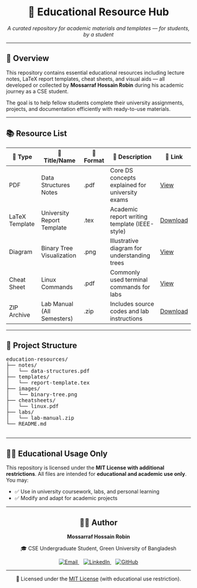 <div align="center">
  <h1>📘 Educational Resource Hub</h1>
  <p><em>A curated repository for academic materials and templates — for students, by a student</em></p>
</div>

<hr />

<div>
  <h2>📌 Overview</h2>
  <p>
    This repository contains essential educational resources including lecture notes, LaTeX report templates, cheat sheets, and visual aids — all developed or collected by <strong>Mossarraf Hossain Robin</strong> during his academic journey as a CSE student.
  </p>
  <p>
    The goal is to help fellow students complete their university assignments, projects, and documentation efficiently with ready-to-use materials.
  </p>
</div>

<hr />

<div>
  <h2>📚 Resource List</h2>

  <table>
    <thead>
      <tr>
        <th>📁 Type</th>
        <th>📌 Title/Name</th>
        <th>📄 Format</th>
        <th>📝 Description</th>
        <th>🔗 Link</th>
      </tr>
    </thead>
    <tbody>
      <tr>
        <td>PDF</td>
        <td>Data Structures Notes</td>
        <td>.pdf</td>
        <td>Core DS concepts explained for university exams</td>
        <td><a href="./notes/data-structures.pdf">View</a></td>
      </tr>
      <tr>
        <td>LaTeX Template</td>
        <td>University Report Template</td>
        <td>.tex</td>
        <td>Academic report writing template (IEEE-style)</td>
        <td><a href="./templates/report-template.tex">Download</a></td>
      </tr>
      <tr>
        <td>Diagram</td>
        <td>Binary Tree Visualization</td>
        <td>.png</td>
        <td>Illustrative diagram for understanding trees</td>
        <td><a href="./images/binary-tree.png">View</a></td>
      </tr>
      <tr>
        <td>Cheat Sheet</td>
        <td>Linux Commands</td>
        <td>.pdf</td>
        <td>Commonly used terminal commands for labs</td>
        <td><a href="./cheatsheets/linux.pdf">View</a></td>
      </tr>
      <tr>
        <td>ZIP Archive</td>
        <td>Lab Manual (All Semesters)</td>
        <td>.zip</td>
        <td>Includes source codes and lab instructions</td>
        <td><a href="./labs/lab-manual.zip">Download</a></td>
      </tr>
    </tbody>
  </table>
</div>

<hr />



<div>
  <h2>📁 Project Structure</h2>
  <pre>
education-resources/
├── notes/
│   └── data-structures.pdf
├── templates/
│   └── report-template.tex
├── images/
│   └── binary-tree.png
├── cheatsheets/
│   └── linux.pdf
├── labs/
│   └── lab-manual.zip
└── README.md
  </pre>
</div>

<hr />
<div>
  <h2>🧑‍🏫 Educational Usage Only</h2>
  <p>
    This repository is licensed under the <strong>MIT License with additional restrictions</strong>.
    All files are intended for <strong>educational and academic use only</strong>. You may:
  </p>
  <ul>
    <li>✅ Use in university coursework, labs, and personal learning</li>
    <li>✅ Modify and adapt for academic projects</li>
  </ul>
</div>

<hr />
<div align="center">
  <h2>👨‍💻 Author</h2>
  <p><strong>Mossarraf Hossain Robin</strong></p>
  <p>🎓 CSE Undergraduate Student, Green University of Bangladesh</p>
  <p>
    <a href="mailto:mossarrafhossainrobin@gmail.com" target="_blank" rel="noopener">
      <img src="https://img.shields.io/badge/Email-D14836?style=flat-square&logo=gmail&logoColor=white" alt="Email" />
    </a>
    &nbsp;&nbsp;
    <a href="https://linkedin.com/in/mossarrafhossainrobin" target="_blank" rel="noopener">
      <img src="https://img.shields.io/badge/LinkedIn-0A66C2?style=flat-square&logo=linkedin&logoColor=white" alt="LinkedIn" />
    </a>
    &nbsp;&nbsp;
    <a href="https://github.com/MossarrafHossainRobin" target="_blank" rel="noopener">
      <img src="https://img.shields.io/badge/GitHub-181717?style=flat-square&logo=github&logoColor=white" alt="GitHub" />
    </a>
  </p>
</div>

<hr />

<div align="center">
  <p>
    📄 Licensed under the <a href="./LICENSE" target="_blank">MIT License</a> (with educational use restriction).
  </p>
</div>
